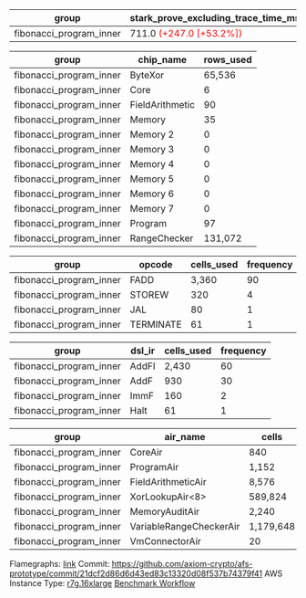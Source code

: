 | group | stark_prove_excluding_trace_time_ms | total_cells | total_cells_used | trace_gen_time_ms |
| --- | --- | --- | --- | --- |
| fibonacci_program_inner | 711.0 <span style="color: red">(+247.0 [+53.2%])</span> | 1,782,300 | 200,526 | 0.0 |

| group | chip_name | rows_used |
| --- | --- | --- |
| fibonacci_program_inner | ByteXor | 65,536 |
| fibonacci_program_inner | Core | 6 |
| fibonacci_program_inner | FieldArithmetic | 90 |
| fibonacci_program_inner | Memory | 35 |
| fibonacci_program_inner | Memory 2 | 0 |
| fibonacci_program_inner | Memory 3 | 0 |
| fibonacci_program_inner | Memory 4 | 0 |
| fibonacci_program_inner | Memory 5 | 0 |
| fibonacci_program_inner | Memory 6 | 0 |
| fibonacci_program_inner | Memory 7 | 0 |
| fibonacci_program_inner | Program | 97 |
| fibonacci_program_inner | RangeChecker | 131,072 |

| group | opcode | cells_used | frequency |
| --- | --- | --- | --- |
| fibonacci_program_inner | FADD | 3,360 | 90 |
| fibonacci_program_inner | STOREW | 320 | 4 |
| fibonacci_program_inner | JAL | 80 | 1 |
| fibonacci_program_inner | TERMINATE | 61 | 1 |

| group | dsl_ir | cells_used | frequency |
| --- | --- | --- | --- |
| fibonacci_program_inner | AddFI | 2,430 | 60 |
| fibonacci_program_inner | AddF | 930 | 30 |
| fibonacci_program_inner | ImmF | 160 | 2 |
| fibonacci_program_inner | Halt | 61 | 1 |

| group | air_name | cells | constraints | interactions | main_cols | perm_cols | prep_cols | quotient_deg | rows |
| --- | --- | --- | --- | --- | --- | --- | --- | --- | --- |
| fibonacci_program_inner | CoreAir | 840 | 114 | 19 | 61 | 44 | 0 | 2 | 8 |
| fibonacci_program_inner | ProgramAir<BabyBear> | 1,152 | 4 | 1 | 1 | 8 | 9 | 1 | 128 |
| fibonacci_program_inner | FieldArithmeticAir | 8,576 | 28 | 15 | 31 | 36 | 0 | 2 | 128 |
| fibonacci_program_inner | XorLookupAir<8> | 589,824 | 4 | 1 | 1 | 8 | 3 | 1 | 65,536 |
| fibonacci_program_inner | MemoryAuditAir | 2,240 | 21 | 6 | 19 | 16 | 0 | 2 | 64 |
| fibonacci_program_inner | VariableRangeCheckerAir | 1,179,648 | 4 | 1 | 1 | 8 | 2 | 1 | 131,072 |
| fibonacci_program_inner | VmConnectorAir | 20 | 4 | 2 | 2 | 8 | 1 | 2 | 2 |



Flamegraphs: [link](https://github.com/axiom-crypto/afs-prototype/actions/runs/11102994130/artifacts/1994600930)
Commit: https://github.com/axiom-crypto/afs-prototype/commit/21dcf2d86d6d43ed83c13320d08f537b74379f41
AWS Instance Type: [r7g.16xlarge](https://instances.vantage.sh/aws/ec2/r7g.16xlarge)
[Benchmark Workflow](https://github.com/axiom-crypto/afs-prototype/actions/runs/11102994130)
